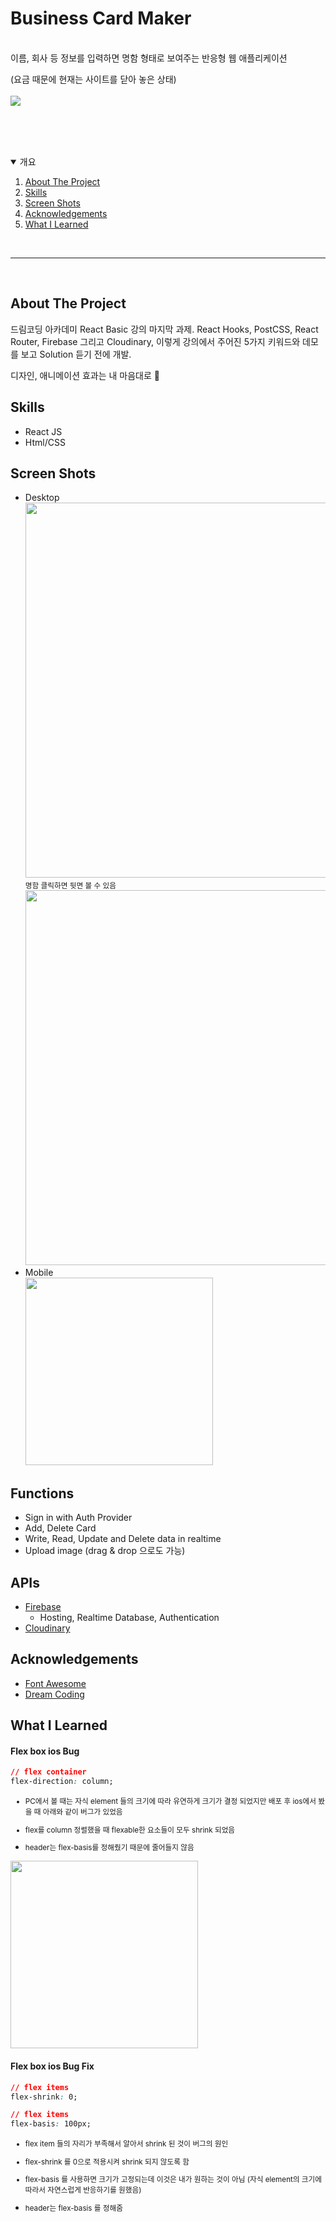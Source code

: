 # Business Card Maker

<br>
이름, 회사 등 정보를 입력하면 명함 형태로 보여주는 반응형 웹 애플리케이션

(요금 때문에 현재는 사이트를 닫아 놓은 상태)
<br></br>
<img src="screen_shots/desktop.png" max-width="800"><br>
<br>

<br><br>

<details open="open">
  <summary>개요</summary>
  <ol>
    <li><a href="#about-the-project">About The Project</a></li>
    <li><a href="#skills">Skills</a></li>
    <li><a href="#screen-shots">Screen Shots</a></li>
    <li><a href="#acknowledgements">Acknowledgements</a></li>
    <li><a href="#what-i-learned">What I Learned</a></li>
  </ol>
</details>
</br>

---

</br>

## About The Project

드림코딩 아카데미 React Basic 강의 마지막 과제.
React Hooks, PostCSS, React Router, Firebase 그리고 Cloudinary, 이렇게 강의에서 주어진 5가지 키워드와 데모를 보고 Solution 듣기 전에 개발.

디자인, 애니메이션 효과는 내 마음대로 👻

## Skills

- React JS
- Html/CSS

## Screen Shots

- Desktop</br>
  <img src="screen_shots/desktop.png" width="600"><br>
  <small>명함 클릭하면 뒷면 볼 수 있음 </small><br>
  <img src="screen_shots/desktop_back.png" width="600">
  <br>
- Mobile</br>
  <img src="screen_shots/mobile.png" width="300">

## Functions

- Sign in with Auth Provider
- Add, Delete Card
- Write, Read, Update and Delete data in realtime
- Upload image (drag & drop 으로도 가능)

## APIs

- [Firebase](https://firebase.google.com/?hl=pt-br)
  - Hosting, Realtime Database, Authentication
- [Cloudinary](https://cloudinary.com/)

## Acknowledgements

- [Font Awesome](https://fontawesome.com/)
- [Dream Coding](https://academy.dream-coding.com/)

## What I Learned

#### Flex box ios Bug

```css
// flex container
flex-direction: column;
```

  <small>

- PC에서 볼 때는 자식 element 들의 크기에 따라 유연하게 크기가 결정 되었지만 배포 후 ios에서 봤을 때 아래와 같이 버그가 있었음
- flex를 column 정렬했을 때 flexable한 요소들이 모두 shrink 되었음
- header는 flex-basis를 정해줬기 때문에 줄어들지 않음

  </small>

<img src="screen_shots/ios_mobile_bug.png" width="300"></br>

#### Flex box ios Bug Fix

```css
// flex items
flex-shrink: 0;
```

```css
// flex items
flex-basis: 100px;
```

  <small>

- flex item 들의 자리가 부족해서 알아서 shrink 된 것이 버그의 원인
- flex-shrink 를 0으로 적용시켜 shrink 되지 않도록 함
- flex-basis 를 사용하면 크기가 고정되는데 이것은 내가 원하는 것이 아님 (자식 element의 크기에 따라서 자연스럽게 반응하기를 원했음)
- header는 flex-basis 를 정해줌

  </small>
